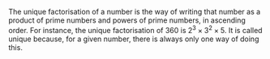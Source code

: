 The unique factorisation of a number is the way of writing that number
as a product of prime numbers and powers of prime numbers, in ascending
order. For instance, the unique factorisation of 360 is
$2^{3} \times 3^{2} \times 5.$ It is called unique because, for a given
number, there is always only one way of doing this.

